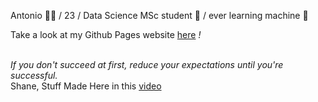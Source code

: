 Antonio ✌🏻 / 23 / Data Science MSc student 🌱 / ever learning machine 🧠

Take a look at my Github Pages website [here](https://synchroazel.github.io) *!*


<br>*If you don't succeed at first, reduce your expectations until you're successful.*
<br>Shane, Stuff Made Here in this [video](https://www.youtube.com/watch?v=WsPHBD5NsS0)

